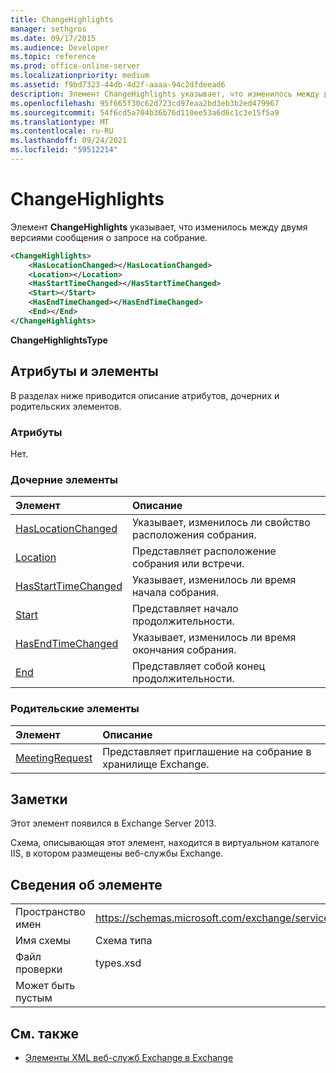 ```yaml
---
title: ChangeHighlights
manager: sethgros
ms.date: 09/17/2015
ms.audience: Developer
ms.topic: reference
ms.prod: office-online-server
ms.localizationpriority: medium
ms.assetid: f9bd7323-44db-4d2f-aaaa-94c2dfdeead6
description: Элемент ChangeHighlights указывает, что изменилось между двумя версиями сообщения о запросе на собрание.
ms.openlocfilehash: 95f665f30c62d723cd97eaa2bd3eb3b2ed479967
ms.sourcegitcommit: 54f6cd5a704b36b76d110ee53a6d6c1c3e15f5a9
ms.translationtype: MT
ms.contentlocale: ru-RU
ms.lasthandoff: 09/24/2021
ms.locfileid: "59512214"
---
```

# <a name="changehighlights"></a>ChangeHighlights

Элемент **ChangeHighlights** указывает, что изменилось между двумя версиями сообщения о запросе на собрание. 
  
```XML
<ChangeHighlights>
    <HasLocationChanged></HasLocationChanged>
    <Location></Location>
    <HasStartTimeChanged></HasStartTimeChanged>
    <Start></Start>
    <HasEndTimeChanged></HasEndTimeChanged>
    <End></End>
</ChangeHighlights>
```

 **ChangeHighlightsType**
## <a name="attributes-and-elements"></a>Атрибуты и элементы

В разделах ниже приводится описание атрибутов, дочерних и родительских элементов.
  
### <a name="attributes"></a>Атрибуты

Нет.
  
### <a name="child-elements"></a>Дочерние элементы

|**Элемент**|**Описание**|
|:-----|:-----|
|[HasLocationChanged](haslocationchanged.md) <br/> |Указывает, изменилось ли свойство расположения собрания.  <br/> |
|[Location](location.md) <br/> |Представляет расположение собрания или встречи.  <br/> |
|[HasStartTimeChanged](hasstarttimechanged.md) <br/> |Указывает, изменилось ли время начала собрания.  <br/> |
|[Start](start.md) <br/> |Представляет начало продолжительности.  <br/> |
|[HasEndTimeChanged](hasendtimechanged.md) <br/> |Указывает, изменилось ли время окончания собрания.  <br/> |
|[End ](end-ex15websvcsotherref.md) <br/> |Представляет собой конец продолжительности.  <br/> |
   
### <a name="parent-elements"></a>Родительские элементы

|**Элемент**|**Описание**|
|:-----|:-----|
|[MeetingRequest](meetingrequest.md) <br/> |Представляет приглашение на собрание в хранилище Exchange.  <br/> |
   
## <a name="remarks"></a>Заметки

Этот элемент появился в Exchange Server 2013.
  
Схема, описывающая этот элемент, находится в виртуальном каталоге IIS, в котором размещены веб-службы Exchange.
  
## <a name="element-information"></a>Сведения об элементе

|||
|:-----|:-----|
|Пространство имен  <br/> |https://schemas.microsoft.com/exchange/services/2006/types  <br/> |
|Имя схемы  <br/> |Схема типа  <br/> |
|Файл проверки  <br/> |types.xsd  <br/> |
|Может быть пустым  <br/> ||
   
## <a name="see-also"></a>См. также



- [Элементы XML веб-служб Exchange в Exchange](ews-xml-elements-in-exchange.md)

